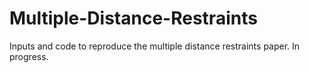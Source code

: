 # Multiple-Distance-Restraints

Inputs and code to reproduce the multiple distance restraints paper. In progress.
